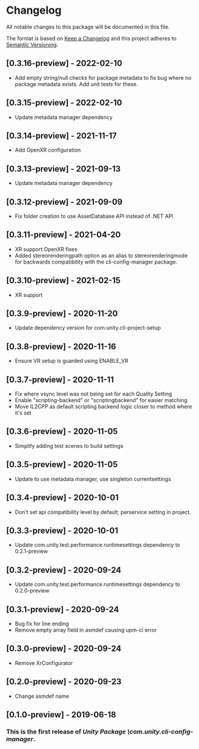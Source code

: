 # Changelog
All notable changes to this package will be documented in this file.

The format is based on [Keep a Changelog](http://keepachangelog.com/en/1.0.0/)
and this project adheres to [Semantic Versioning](http://semver.org/spec/v2.0.0.html).

## [0.3.16-preview] - 2022-02-10
* Add empty string/null checks for package metadata to fix bug where no package metadata exists. Add unit tests for these.

## [0.3.15-preview] - 2022-02-10
* Update metadata manager dependency

## [0.3.14-preview] - 2021-11-17
* Add OpenXR configuration

## [0.3.13-preview] - 2021-09-13
* Update metadata manager dependency

## [0.3.12-preview] - 2021-09-09
* Fix folder creation to use AssetDatabase API instead of .NET API

## [0.3.11-preview] - 2021-04-20
* XR support OpenXR fixes
* Added stereorenderingpath option as an alias to stereorenderingmode for backwards compatibility with the cli-config-manager package.

## [0.3.10-preview] - 2021-02-15
* XR support

## [0.3.9-preview] - 2020-11-20

* Update dependency version for com.unity.cli-project-setup

## [0.3.8-preview] - 2020-11-16

* Ensure VR setup is guarded using ENABLE_VR

## [0.3.7-preview] - 2020-11-11

* Fix where vsync level was not being set for each Quality Setting
* Enable "scripting-backend" or "scriptingbackend" for easier matching
* Move IL2CPP as default scripting backend logic closer to method where it's set

## [0.3.6-preview] - 2020-11-05

* Simplify adding test scenes to build settings

## [0.3.5-preview] - 2020-11-05

* Update to use metadata manager, use singleton currentsettings

## [0.3.4-preview] - 2020-10-01

* Don't set api compatibility level by default; perservice setting in project.

## [0.3.3-preview] - 2020-10-01

* Update com.unity.test.performance.runtimesettings dependency to 0.2.1-preview

## [0.3.2-preview] - 2020-09-24

* Update com.unity.test.performance.runtimesettings dependency to 0.2.0-preview

## [0.3.1-preview] - 2020-09-24

* Bug fix for line ending
* Remove empty array field in asmdef causing upm-ci error

## [0.3.0-preview] - 2020-09-24

* Remove XrConfigurator

## [0.2.0-preview] - 2020-09-23

* Change asmdef name

## [0.1.0-preview] - 2019-06-18

### This is the first release of *Unity Package \com.unity.cli-config-manager*.

